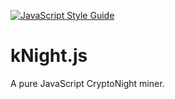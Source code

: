 [![JavaScript Style Guide](https://img.shields.io/badge/code_style-standard-brightgreen.svg)](https://standardjs.com)

# kNight.js

A pure JavaScript CryptoNight miner.
